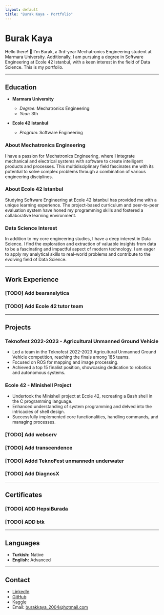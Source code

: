 ```yaml
---
layout: default
title: "Burak Kaya - Portfolio"
---
```


# Burak Kaya

Hello there! 👋 I'm Burak, a 3rd-year Mechatronics Engineering student at Marmara University. Additionally, I am pursuing a degree in Software Engineering at Ecole 42 Istanbul, with a keen interest in the field of Data Science. This is my portfolio.

---

## Education

- **Marmara University**
  - *Degree:* Mechatronics Engineering
  - *Year:* 3th

- **Ecole 42 Istanbul**
  - *Program:* Software Engineering

### About Mechatronics Engineering
I have a passion for Mechatronics Engineering, where I integrate mechanical and electrical systems with software to create intelligent products and processes. This multidisciplinary field fascinates me with its potential to solve complex problems through a combination of various engineering disciplines.

### About Ecole 42 Istanbul
Studying Software Engineering at Ecole 42 Istanbul has provided me with a unique learning experience. The project-based curriculum and peer-to-peer evaluation system have honed my programming skills and fostered a collaborative learning environment.

### Data Science Interest
In addition to my core engineering studies, I have a deep interest in Data Science. I find the exploration and extraction of valuable insights from data to be a fascinating and impactful aspect of modern technology. I am eager to apply my analytical skills to real-world problems and contribute to the evolving field of Data Science.

---

## Work Experience

### [TODO] Add bearanalytica

### [TODO] Add Ecole 42 tutor team

---

## Projects

### Teknofest 2022-2023 - Agricultural Unmanned Ground Vehicle
- Led a team in the Teknofest 2022-2023 Agricultural Unmanned Ground Vehicle competition, reaching the finals among 185 teams.
- Focused on ROS for mapping and image processing.
- Achieved a top 15 finalist position, showcasing dedication to robotics and autonomous systems.

### Ecole 42 - Minishell Project
- Undertook the Minishell project at Ecole 42, recreating a Bash shell in the C programming language.
- Enhanced understanding of system programming and delved into the intricacies of shell design.
- Successfully implemented core functionalities, handling commands, and managing processes.

### [TODO] Add webserv

### [TODO] Add transcendence

### [TODO] Addd TeknoFest unmannedn underwater

### [TODO] Add DiagnosX

---

## Certificates

### [TODO] ADD HepsiBurada

### [TODO] ADD btk


---

## Languages

- **Turkish:** Native
- **English:** Advanced

---

## Contact

- [LinkedIn](https://www.linkedin.com/in/burak-kaya-bk19)
- [GitHub](https://github.com/burak-kayaa)
- [Kaggle](https://www.kaggle.com/burkaya19)
- Email: [burakkaya_2004@hotmail.com](mailto:burakkaya_2004@hotmail.com)
